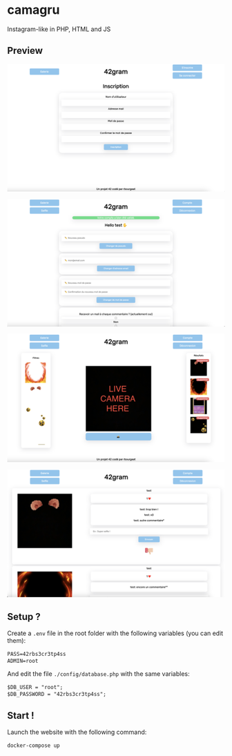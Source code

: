 # camagru
Instagram-like in PHP, HTML and JS

## Preview

![screen-1](./screenshots/screen-1.png)

![screen-2](./screenshots/screen-2.png)

![screen-3](./screenshots/screen-3.png)

![screen-4](./screenshots/screen-4.png)

## Setup ?

Create a `.env` file in the root folder with the following variables (you can edit them):

```
PASS=42rbs3cr3tp4ss
ADMIN=root
```

And edit the file `./config/database.php` with the same variables:

```
$DB_USER = "root";
$DB_PASSWORD = "42rbs3cr3tp4ss";
```

## Start !

Launch the website with the following command:

```
docker-compose up
```
